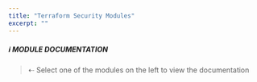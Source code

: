 ```yaml
---
title: "Terraform Security Modules"
excerpt: ""
---
```


##### :information_source: MODULE DOCUMENTATION
> ⇠ Select one of the modules on the left to view the documentation
